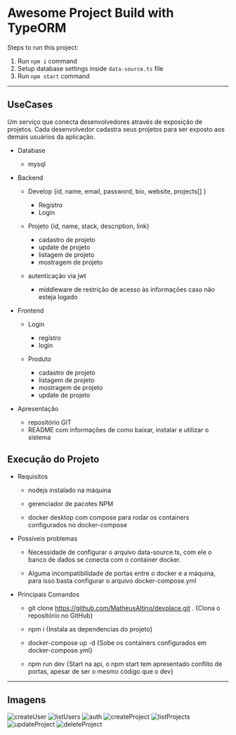 # Awesome Project Build with TypeORM

Steps to run this project:

1. Run `npm i` command
2. Setup database settings inside `data-source.ts` file
3. Run `npm start` command

----------------------

## UseCases
Um serviço que conecta desenvolvedores através de exposição de projetos.
Cada desenvolvedor cadastra seus projetos para ser exposto aos demais usuários da aplicação.


- Database
    - mysql

- Backend
    - Develop {id, name, email, password, bio, website, projects[] }
        - Registro
        - Login

    - Projeto {id, name, stack, description, link}
        - cadastro de projeto
        - update de projeto
        - listagem de projeto
        - mostragem de projeto

    - autenticação via jwt
        - middleware de restrição de acesso às informações caso não esteja logado

- Frontend
    - Login
        - registro
        - login

    - Produto
        - cadastro de projeto
        - listagem de projeto
        - mostragem de projeto
        - update de projeto


- Apresentação
    - repositório GIT
    - README com informações de como baixar, instalar e utilizar o sistema


## Execução do Projeto

- Requisitos
    - nodejs instalado na máquina

    - gerenciador de pacotes NPM

    - docker desktop com compose para rodar os containers configurados no docker-compose

- Possíveis problemas

    - Necessidade de configurar o arquivo data-source.ts, com ele o banco de dados se conecta com o container docker.

    - Alguma incompatibilidade de portas entre o docker e a máquina, para isso basta configurar o arquivo docker-compose.yml

- Principais Comandos

    - git clone https://github.com/MatheusAltino/devplace.git . {Clona o repositório no GitHub}

    - npm i {Instala as dependencias do projeto}

    - docker-compose up -d {Sobe os containers configurados em docker-compose.yml}
    
    - npm run dev {Start na api, o npm start tem apresentado conflito de portas, apesar de ser o mesmo código que o dev}

-----------------------------
## Imagens
![createUser](https://user-images.githubusercontent.com/83050247/169723122-a57bf44d-5b57-461f-8249-1cf7decdeb81.png)
![listUsers](https://user-images.githubusercontent.com/83050247/169722620-130b2df0-cf35-4303-921d-8e578a91500a.png)
![auth](https://user-images.githubusercontent.com/83050247/169722777-60a1e7f2-5e72-4bb1-800d-7b1aeac71bf4.png)
![createProject](https://user-images.githubusercontent.com/83050247/169723020-62c74bc7-a278-47a6-a6c4-ce404d119fb9.png)
![listProjects](https://user-images.githubusercontent.com/83050247/169722836-adef1b8a-55ec-49a0-a3b8-c1e8f3bfd665.png)
![updateProject](https://user-images.githubusercontent.com/83050247/169722973-283ac5a6-2f59-4842-aa0f-cc590b125ae9.png)
![deleteProject](https://user-images.githubusercontent.com/83050247/169723268-c11423bc-bfe4-41b6-972b-1261ce5cdba7.png)
